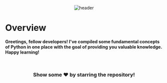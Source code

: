 <div align="center">
<img src="https://iili.io/HpmiyYX.png" alt="header" />
</div>

# Overview
<b>Greetings, fellow developers! I've compiled some fundamental concepts of Python in one place with the goal of providing you valuable knowledge. Happy learning!</b>

<br>

<div align="center">
<h3>Show some ❤️ by starring the repository!</h3>
</div>

